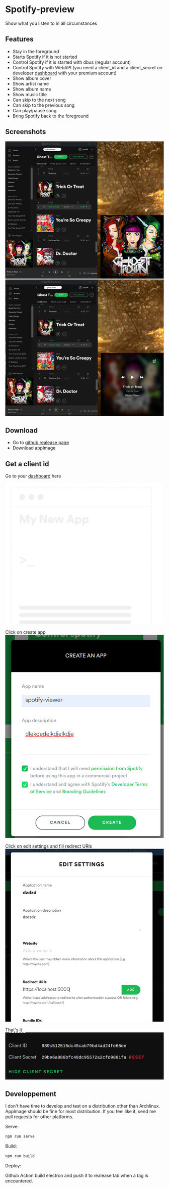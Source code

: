 # Spotify-preview

Show what you listen to in all circumstances

## Features
- Stay in the foreground 
- Starts Spotify if it is not started
- Control Spotify if it is started with dbus (regular account)
- Control Spotify with WebAPI (you need a client_id and a client_secret on developer [dashboard](https://developer.spotify.com/dashboard/applications) with your premium account)
- Show album cover
- Show artist name
- Show album name
- Show music title
- Can skip to the next song
- Can skip to the previous song
- Can play/pause song
- Bring Spotify back to the foreground

## Screenshots
![cover](./Readme/cover.png)
![overlay](./Readme/overlay.png)

## Download
- Go to [github realease page](https://github.com/clabroche/spotify-preview/releases)
- Download appImage

## Get a client id
Go to your [dashboard](https://developer.spotify.com/dashboard/applications) here

![dashboard](./Readme/clientid1.png)

Click on create app
![create](./Readme/clientid2.png)


Click on edit settings and fill redirect URIs
![redirect uris](./Readme/clientid4.png)

That's it
![clientid](./Readme/clientid3.png)
## Developpement

I don't have time to develop and test on a distribution other than Archlinux. AppImage should be fine for most distribution. 
If you feel like it, send me pull requests for other platforms.

Serve:
``` bash
npm run serve
```

Build:
``` bash
npm run build
```

Deploy:

Github Action build electron and push it to realease tab  when a tag is encountered.

